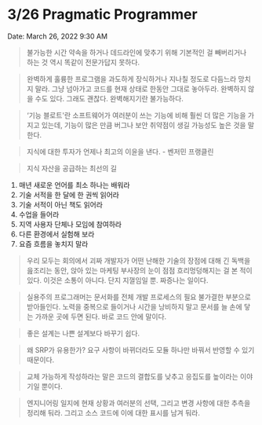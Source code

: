 # 3/26 Pragmatic Programmer

Date: March 26, 2022 9:30 AM

> 불가능한 시간 약속을 하거나 데드라인에 맞추기 위해 기본적인 걸 빼버리거나 하는 것 역시 똑같이 전문가답지 못하다.
> 

> 완벽하게 훌륭한 프로그램을 과도하게 장식하거나 지나칠 정도로 다듬느라 망치지 말라. 그냥 넘아가고 코드를 현재 상태로 한동안 그대로 놓아두라. 완벽하지 않을 수도 있다. 그래도 괜찮다. 완벽해지기란 불가능하다.
> 

> ‘기능 블로트'란 소프트웨어가 여러분이 쓰는 기능에 비해 훨씬 더 많은 기능을 가지고 있는데, 기능이 많은 만큼 버그나 보안 취약점이 생길 가능성도 높은 것을 말한다.
> 

> 지식에 대한 투자가 언제나 최고의 이윤을 낸다. - 벤저민 프랭클린
> 

> 지식 자산을 공급하는 최선의 길
1. 매년 새로운 언어를 최소 하나는 배워라
2. 기술 서적을 한 달에 한 권씩 읽어라
3. 기술 서적이 아닌 책도 읽어라
4. 수업을 들어라
5. 지역 사용자 단체나 모임에 참여하라
6. 다른 환경에서 실험해 보라
7. 요즘 흐름을 놓치지 말라
> 

> 우리 모두는 회의에서 괴짜 개발자가 어떤 난해한 기술의 장점에 대해 긴 독백을 읊조리는 동안, 앉아 있는 마케팅 부사장의 눈이 점점 흐리멍덩해지는 걸 본 적이 있다. 이것은 소통이 아니다. 단지 지껄임일 뿐. 짜증나는 일이다.
> 

> 실용주의 프로그래머는 문서화를 전체 개발 프로세스의 필요 불가결한 부분으로 받아들인다. 노력을 중복으로 들이거나 시간을 낭비하지 말고 문서를 늘 손에 닿는 가까운 곳에 두면 된다. 바로 코드 안에 말이다.
> 

> 좋은 설계는 나쁜 설계보다 바꾸기 쉽다.
> 

> 왜 SRP가 유용한가? 요구 사항이 바뀌더라도 모듈 하나만 바꿔서 반영할 수 있기 때문이다.
> 

> 교체 가능하게 작성하라는 말은 코드의 결합도를 낮추고 응집도를 높이라는 이야기일 뿐이다.
> 

> 엔지니어링 일지에 현재 상황과 여러분의 선택, 그리고 변경 사항에 대한 추측을 정리해 둬라. 그리고 소스 코드에 이에 대한 표시를 남겨 둬라.
>